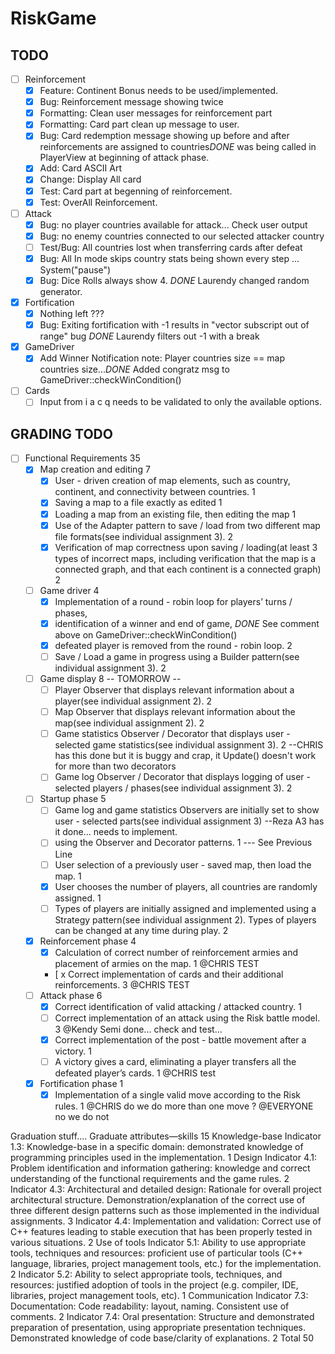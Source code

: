 ﻿# RiskGame

## TODO
- [ ] Reinforcement
  - [x] Feature: Continent Bonus needs to be used/implemented.
  - [x] Bug: Reinforcement message showing twice
  - [x] Formatting: Clean user messages for reinforcement part
  - [x] Formatting: Card part clean up message to user.
  - [X] Bug: Card redemption message showing up before and after reinforcements are assigned to countries*DONE* was being called in PlayerView at beginning of attack phase.
  - [x] Add: Card ASCII Art
  - [x] Change: Display All card 
  - [x] Test: Card part at begenning of reinforcement.
  - [x] Test: OverAll Reinforcement.
- [ ] Attack
  - [x] Bug: no player countries available for attack... Check user output
  - [x] Bug: no enemy countries connected to our selected attacker country
  - [ ] Test/Bug: All countries lost when transferring cards after defeat
  - [x] Bug: All In mode skips country stats being shown every step ... System("pause")
  - [x] Bug: Dice Rolls always show 4.	*DONE* Laurendy changed random generator.
- [X] Fortification
  - [x] Nothing left ???
  - [x] Bug: Exiting fortification with -1 results in "vector subscript out of range" bug *DONE* Laurendy filters out -1 with a break
- [x] GameDriver
  - [x] Add Winner Notification note: Player countries size == map countries size...*DONE* Added congratz msg to GameDriver::checkWinCondition()
- [ ] Cards
  - [ ] Input from i a c q needs to be validated to only the available options.
## GRADING TODO
- [ ] Functional Requirements 35
  - [x] Map creation and editing 7
    - [x] User - driven creation of map elements, such as country, continent, and connectivity between countries. 1
    - [x] Saving a map to a file exactly as edited 1
    - [x] Loading a map from an existing file, then editing the map 1
    - [x] Use of the Adapter pattern to save / load from two different map file formats(see individual assignment 3). 2
    - [x] Verification of map correctness upon saving / loading(at least 3 types of incorrect maps, including verification that the
          map is a connected graph, and that each continent is a connected graph) 2
  - [ ] Game driver 4
    - [x] Implementation of a round - robin loop for players’ turns / phases, 
    - [x] identification of a winner and end of game, *DONE* See comment above on GameDriver::checkWinCondition()
    - [x] defeated player is removed from the round - robin loop. 2
    - [ ] Save / Load a game in progress using a Builder pattern(see individual assignment 3). 2
  - [ ] Game display 8 -- TOMORROW -- 
    - [ ] Player Observer that displays relevant information about a player(see individual assignment 2). 2
    - [ ] Map Observer that displays relevant information about the map(see individual assignment 2). 2
    - [ ] Game statistics Observer / Decorator that displays user - selected game statistics(see individual assignment 3). 2
		--CHRIS has this done but it is buggy and crap, it Update() doesn't work for more than two decorators
    - [ ] Game log Observer / Decorator that displays logging of user - selected players / phases(see individual assignment 3). 2
  - [ ] Startup phase 5
    - [ ] Game log and game statistics Observers are initially set to show user - selected parts(see individual assignment 3) 
          --Reza A3 has it done... needs to implement.
    - [ ] using the Observer and Decorator patterns. 1 --- See Previous Line
    - [ ] User selection of a previously user - saved map, then load the map. 1
    - [x] User chooses the number of players, all countries are randomly assigned. 1
    - [ ] Types of players are initially assigned and implemented using a Strategy pattern(see individual assignment 2).
          Types of players can be changed at any time during play. 2
  - [x] Reinforcement phase 4
    - [x] Calculation of correct number of reinforcement armies and placement of armies on the map. 1 @CHRIS TEST
    - [ x Correct implementation of cards and their additional reinforcements. 3 @CHRIS TEST 
  - [ ] Attack phase 6
    - [x] Correct identification of valid attacking / attacked country. 1
    - [ ] Correct implementation of an attack using the Risk battle model. 3 @Kendy Semi done... check and test...
    - [x] Correct implementation of the post - battle movement after a victory. 1
    - [ ] A victory gives a card, eliminating a player transfers all the defeated player’s cards. 1 @CHRIS test
  - [x] Fortification phase 1
    - [x] Implementation of a single valid move according to the Risk rules. 1 @CHRIS do we do more than one move ? @EVERYONE no we do not
    
Graduation stuff....
Graduate attributes—skills 15
Knowledge-base Indicator 1.3: Knowledge-base in a specific domain: demonstrated knowledge of
programming principles used in the implementation. 1
Design
Indicator 4.1: Problem identification and information gathering: knowledge and correct
understanding of the functional requirements and the game rules. 2
Indicator 4.3: Architectural and detailed design: Rationale for overall project architectural
structure. Demonstration/explanation of the correct use of three different design patterns
such as those implemented in the individual assignments.
3
Indicator 4.4: Implementation and validation: Correct use of C++ features leading to stable
execution that has been properly tested in various situations. 2
Use of tools
Indicator 5.1: Ability to use appropriate tools, techniques and resources: proficient use of
particular tools (C++ language, libraries, project management tools, etc.) for the
implementation.
2
Indicator 5.2: Ability to select appropriate tools, techniques, and resources: justified
adoption of tools in the project (e.g. compiler, IDE, libraries, project management tools,
etc).
1
Communication
Indicator 7.3: Documentation: Code readability: layout, naming. Consistent use of
comments.
2
Indicator 7.4: Oral presentation: Structure and demonstrated preparation of presentation,
using appropriate presentation techniques. Demonstrated knowledge of code base/clarity
of explanations.
2
Total 50
